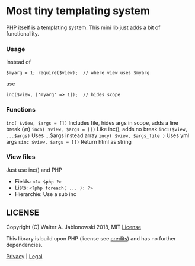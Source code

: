 # Most tiny templating system

PHP itself is a templating system. This mini lib just adds a bit of functionallity.


### Usage

Instead of

`$myarg = 1; require($view);  // where view uses $myarg`

use

`inc($view, ['myarg' => 1]);  // hides scope`


### Functions

`inc( $view, $args = [])`  Includes file, hides args in scope, adds a line break (\n)
`incn( $view, $args = [])` Like inc(), adds no break
`inc1($view, ...$args)` Uses ...$args instead array
`incy( $view, $args_file )` Uses yml args
`sinc $view, $args = [])` Return html as string


### View files

Just use inc() and PHP

- Fields:      `<?= $php ?>`
- Lists:       `<?php foreach( ... ): ?>`
- Hierarchie:  Use a sub inc


## LICENSE

Copyright (C) Walter A. Jablonowski 2018, MIT [License](LICENSE)

This library is build upon PHP (license see [credits](credits.md)) and has no further dependencies.

[Privacy](https://walter-a-jablonowski.github.io/privacy.html) | [Legal](https://walter-a-jablonowski.github.io/imprint.html)
